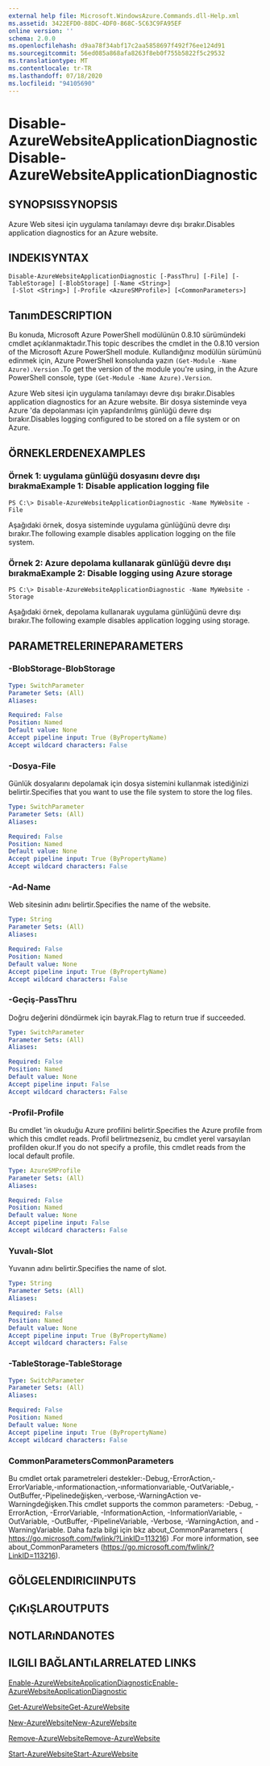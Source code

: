 ```yaml
---
external help file: Microsoft.WindowsAzure.Commands.dll-Help.xml
ms.assetid: 3422EFD0-88DC-4DF0-868C-5C63C9FA95EF
online version: ''
schema: 2.0.0
ms.openlocfilehash: d9aa78f34abf17c2aa5858697f492f76ee124d91
ms.sourcegitcommit: 56ed085a868afa8263f8eb0f755b5822f5c29532
ms.translationtype: MT
ms.contentlocale: tr-TR
ms.lasthandoff: 07/18/2020
ms.locfileid: "94105690"
---
```

# <span data-ttu-id="3ef10-101">Disable-AzureWebsiteApplicationDiagnostic</span><span class="sxs-lookup"><span data-stu-id="3ef10-101">Disable-AzureWebsiteApplicationDiagnostic</span></span>

## <span data-ttu-id="3ef10-102">SYNOPSIS</span><span class="sxs-lookup"><span data-stu-id="3ef10-102">SYNOPSIS</span></span>
<span data-ttu-id="3ef10-103">Azure Web sitesi için uygulama tanılamayı devre dışı bırakır.</span><span class="sxs-lookup"><span data-stu-id="3ef10-103">Disables application diagnostics for an Azure website.</span></span>

## <span data-ttu-id="3ef10-104">INDEKI</span><span class="sxs-lookup"><span data-stu-id="3ef10-104">SYNTAX</span></span>

```
Disable-AzureWebsiteApplicationDiagnostic [-PassThru] [-File] [-TableStorage] [-BlobStorage] [-Name <String>]
 [-Slot <String>] [-Profile <AzureSMProfile>] [<CommonParameters>]
```

## <span data-ttu-id="3ef10-105">Tanım</span><span class="sxs-lookup"><span data-stu-id="3ef10-105">DESCRIPTION</span></span>
<span data-ttu-id="3ef10-106">Bu konuda, Microsoft Azure PowerShell modülünün 0.8.10 sürümündeki cmdlet açıklanmaktadır.</span><span class="sxs-lookup"><span data-stu-id="3ef10-106">This topic describes the cmdlet in the 0.8.10 version of the Microsoft Azure PowerShell module.</span></span>
<span data-ttu-id="3ef10-107">Kullandığınız modülün sürümünü edinmek için, Azure PowerShell konsolunda yazın `(Get-Module -Name Azure).Version` .</span><span class="sxs-lookup"><span data-stu-id="3ef10-107">To get the version of the module you're using, in the Azure PowerShell console, type `(Get-Module -Name Azure).Version`.</span></span>

<span data-ttu-id="3ef10-108">Azure Web sitesi için uygulama tanılamayı devre dışı bırakır.</span><span class="sxs-lookup"><span data-stu-id="3ef10-108">Disables application diagnostics for an Azure website.</span></span>
<span data-ttu-id="3ef10-109">Bir dosya sisteminde veya Azure 'da depolanması için yapılandırılmış günlüğü devre dışı bırakır.</span><span class="sxs-lookup"><span data-stu-id="3ef10-109">Disables logging configured to be stored on a file system or on Azure.</span></span>

## <span data-ttu-id="3ef10-110">ÖRNEKLERDEN</span><span class="sxs-lookup"><span data-stu-id="3ef10-110">EXAMPLES</span></span>

### <span data-ttu-id="3ef10-111">Örnek 1: uygulama günlüğü dosyasını devre dışı bırakma</span><span class="sxs-lookup"><span data-stu-id="3ef10-111">Example 1:  Disable application logging file</span></span>
```
PS C:\> Disable-AzureWebsiteApplicationDiagnostic -Name MyWebsite -File
```

<span data-ttu-id="3ef10-112">Aşağıdaki örnek, dosya sisteminde uygulama günlüğünü devre dışı bırakır.</span><span class="sxs-lookup"><span data-stu-id="3ef10-112">The following example disables application logging on the file system.</span></span>

### <span data-ttu-id="3ef10-113">Örnek 2: Azure depolama kullanarak günlüğü devre dışı bırakma</span><span class="sxs-lookup"><span data-stu-id="3ef10-113">Example 2:  Disable logging using Azure storage</span></span>
```
PS C:\> Disable-AzureWebsiteApplicationDiagnostic -Name MyWebsite -Storage
```

<span data-ttu-id="3ef10-114">Aşağıdaki örnek, depolama kullanarak uygulama günlüğünü devre dışı bırakır.</span><span class="sxs-lookup"><span data-stu-id="3ef10-114">The following example disables application logging using storage.</span></span>

## <span data-ttu-id="3ef10-115">PARAMETRELERINE</span><span class="sxs-lookup"><span data-stu-id="3ef10-115">PARAMETERS</span></span>

### <span data-ttu-id="3ef10-116">-BlobStorage</span><span class="sxs-lookup"><span data-stu-id="3ef10-116">-BlobStorage</span></span>
```yaml
Type: SwitchParameter
Parameter Sets: (All)
Aliases: 

Required: False
Position: Named
Default value: None
Accept pipeline input: True (ByPropertyName)
Accept wildcard characters: False
```

### <span data-ttu-id="3ef10-117">-Dosya</span><span class="sxs-lookup"><span data-stu-id="3ef10-117">-File</span></span>
<span data-ttu-id="3ef10-118">Günlük dosyalarını depolamak için dosya sistemini kullanmak istediğinizi belirtir.</span><span class="sxs-lookup"><span data-stu-id="3ef10-118">Specifies that you want to use the file system to store the log files.</span></span>

```yaml
Type: SwitchParameter
Parameter Sets: (All)
Aliases: 

Required: False
Position: Named
Default value: None
Accept pipeline input: True (ByPropertyName)
Accept wildcard characters: False
```

### <span data-ttu-id="3ef10-119">-Ad</span><span class="sxs-lookup"><span data-stu-id="3ef10-119">-Name</span></span>
<span data-ttu-id="3ef10-120">Web sitesinin adını belirtir.</span><span class="sxs-lookup"><span data-stu-id="3ef10-120">Specifies the name of the website.</span></span>

```yaml
Type: String
Parameter Sets: (All)
Aliases: 

Required: False
Position: Named
Default value: None
Accept pipeline input: True (ByPropertyName)
Accept wildcard characters: False
```

### <span data-ttu-id="3ef10-121">-Geçiş</span><span class="sxs-lookup"><span data-stu-id="3ef10-121">-PassThru</span></span>
<span data-ttu-id="3ef10-122">Doğru değerini döndürmek için bayrak.</span><span class="sxs-lookup"><span data-stu-id="3ef10-122">Flag to return true if succeeded.</span></span>

```yaml
Type: SwitchParameter
Parameter Sets: (All)
Aliases: 

Required: False
Position: Named
Default value: None
Accept pipeline input: False
Accept wildcard characters: False
```

### <span data-ttu-id="3ef10-123">-Profil</span><span class="sxs-lookup"><span data-stu-id="3ef10-123">-Profile</span></span>
<span data-ttu-id="3ef10-124">Bu cmdlet 'in okuduğu Azure profilini belirtir.</span><span class="sxs-lookup"><span data-stu-id="3ef10-124">Specifies the Azure profile from which this cmdlet reads.</span></span>
<span data-ttu-id="3ef10-125">Profil belirtmezseniz, bu cmdlet yerel varsayılan profilden okur.</span><span class="sxs-lookup"><span data-stu-id="3ef10-125">If you do not specify a profile, this cmdlet reads from the local default profile.</span></span>

```yaml
Type: AzureSMProfile
Parameter Sets: (All)
Aliases: 

Required: False
Position: Named
Default value: None
Accept pipeline input: False
Accept wildcard characters: False
```

### <span data-ttu-id="3ef10-126">Yuvalı</span><span class="sxs-lookup"><span data-stu-id="3ef10-126">-Slot</span></span>
<span data-ttu-id="3ef10-127">Yuvanın adını belirtir.</span><span class="sxs-lookup"><span data-stu-id="3ef10-127">Specifies the name of slot.</span></span>

```yaml
Type: String
Parameter Sets: (All)
Aliases: 

Required: False
Position: Named
Default value: None
Accept pipeline input: True (ByPropertyName)
Accept wildcard characters: False
```

### <span data-ttu-id="3ef10-128">-TableStorage</span><span class="sxs-lookup"><span data-stu-id="3ef10-128">-TableStorage</span></span>
```yaml
Type: SwitchParameter
Parameter Sets: (All)
Aliases: 

Required: False
Position: Named
Default value: None
Accept pipeline input: True (ByPropertyName)
Accept wildcard characters: False
```

### <span data-ttu-id="3ef10-129">CommonParameters</span><span class="sxs-lookup"><span data-stu-id="3ef10-129">CommonParameters</span></span>
<span data-ttu-id="3ef10-130">Bu cmdlet ortak parametreleri destekler:-Debug,-ErrorAction,-ErrorVariable,-ınformationaction,-ınformationvariable,-OutVariable,-OutBuffer,-Pipelinedeğişken,-verbose,-WarningAction ve-Warningdeğişken.</span><span class="sxs-lookup"><span data-stu-id="3ef10-130">This cmdlet supports the common parameters: -Debug, -ErrorAction, -ErrorVariable, -InformationAction, -InformationVariable, -OutVariable, -OutBuffer, -PipelineVariable, -Verbose, -WarningAction, and -WarningVariable.</span></span> <span data-ttu-id="3ef10-131">Daha fazla bilgi için bkz about_CommonParameters ( https://go.microsoft.com/fwlink/?LinkID=113216) .</span><span class="sxs-lookup"><span data-stu-id="3ef10-131">For more information, see about_CommonParameters (https://go.microsoft.com/fwlink/?LinkID=113216).</span></span>

## <span data-ttu-id="3ef10-132">GÖLGELENDIRICI</span><span class="sxs-lookup"><span data-stu-id="3ef10-132">INPUTS</span></span>

## <span data-ttu-id="3ef10-133">ÇıKıŞLAR</span><span class="sxs-lookup"><span data-stu-id="3ef10-133">OUTPUTS</span></span>

## <span data-ttu-id="3ef10-134">NOTLARıNDA</span><span class="sxs-lookup"><span data-stu-id="3ef10-134">NOTES</span></span>

## <span data-ttu-id="3ef10-135">ILGILI BAĞLANTıLAR</span><span class="sxs-lookup"><span data-stu-id="3ef10-135">RELATED LINKS</span></span>

[<span data-ttu-id="3ef10-136">Enable-AzureWebsiteApplicationDiagnostic</span><span class="sxs-lookup"><span data-stu-id="3ef10-136">Enable-AzureWebsiteApplicationDiagnostic</span></span>](./Enable-AzureWebsiteApplicationDiagnostic.md)

[<span data-ttu-id="3ef10-137">Get-AzureWebsite</span><span class="sxs-lookup"><span data-stu-id="3ef10-137">Get-AzureWebsite</span></span>](./Get-AzureWebsite.md)

[<span data-ttu-id="3ef10-138">New-AzureWebsite</span><span class="sxs-lookup"><span data-stu-id="3ef10-138">New-AzureWebsite</span></span>](./New-AzureWebsite.md)

[<span data-ttu-id="3ef10-139">Remove-AzureWebsite</span><span class="sxs-lookup"><span data-stu-id="3ef10-139">Remove-AzureWebsite</span></span>](./Remove-AzureWebsite.md)

[<span data-ttu-id="3ef10-140">Start-AzureWebsite</span><span class="sxs-lookup"><span data-stu-id="3ef10-140">Start-AzureWebsite</span></span>](./Start-AzureWebsite.md)


